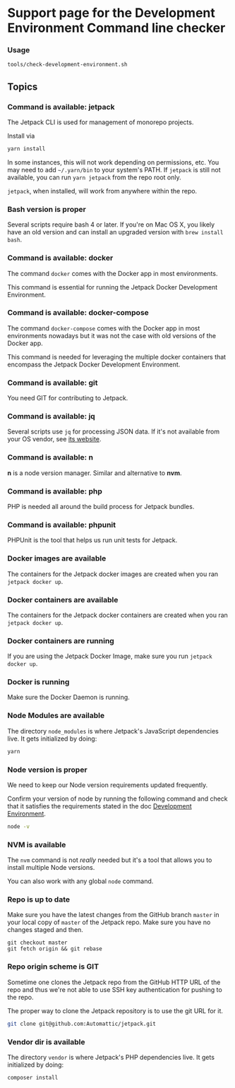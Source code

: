# Support page for the Development Environment Command line checker

### Usage

```sh
tools/check-development-environment.sh
```

## Topics

### Command is available: jetpack

The Jetpack CLI is used for management of monorepo projects.

Install via
```sh
yarn install
```

In some instances, this will not work depending on permissions, etc. You may need to add `~/.yarn/bin` to your system's PATH. 
If `jetpack` is still not available, you can run `yarn jetpack` from the repo root only.

`jetpack`, when installed, will work from anywhere within the repo.

### Bash version is proper

Several scripts require bash 4 or later. If you're on Mac OS X, you likely have an old version and can install an upgraded version with `brew install bash`.

### Command is available: docker

The command `docker` comes with the Docker app in most environments.

This command is essential for running the Jetpack Docker Development Environment.

### Command is available: docker-compose

The command `docker-compose` comes with the Docker app in most environments nowadays but it was not the case with old versions of the Docker app.

This command is needed for leveraging the multiple docker containers that encompass the Jetpack Docker Development Environment.

### Command is available: git

You need GIT for contributing to Jetpack.

### Command is available: jq

Several scripts use `jq` for processing JSON data. If it's not available from your OS vendor, see [its website](https://stedolan.github.io/jq/).

### Command is available: n

**n** is a node version manager. Similar and alternative to **nvm**.

### Command is available: php

PHP is needed all around the build process for Jetpack bundles.

### Command is available: phpunit

PHPUnit is the tool that helps us run unit tests for Jetpack.

### Docker images are available

The containers for the Jetpack docker images are created when you ran `jetpack docker up`.

### Docker containers are available

The containers for the Jetpack docker containers are created when you ran `jetpack docker up`.

### Docker containers are running

If you are using the Jetpack Docker Image, make sure you run `jetpack docker up`.

### Docker is running

Make sure the Docker Daemon is running.

### Node Modules are available

The directory `node_modules` is where Jetpack's JavaScript dependencies live. It gets initialized by doing:

```sh
yarn
```

### Node version is proper

We need to keep our Node version requirements updated frequently.

Confirm your version of node by running the following command and check that it satisfies the requirements stated in the doc [Development Environment](https://github.com/Automattic/jetpack/blob/master/docs/development-environment.md).

```sh
node -v
```

### NVM is available

The `nvm` command is not _really_ needed but it's a tool that allows you to install multiple Node versions.

You can also work with any global `node` command.

### Repo is up to date

Make sure you have the latest changes from the GitHub branch `master` in your local copy of `master` of the Jetpack repo.
Make sure you have no changes staged and then.

```
git checkout master
git fetch origin && git rebase
```

### Repo origin scheme is GIT

Sometime one clones the Jetpack repo from the GitHub HTTP URL of the repo and thus we're not able to use SSH key authentication for pushing to the repo.

The proper way to clone the Jetpack repository is to use the git URL for it.

```sh
git clone git@github.com:Automattic/jetpack.git
```

### Vendor dir is available
The directory `vendor` is where Jetpack's PHP dependencies live. It gets initialized by doing:

```sh
composer install
```
